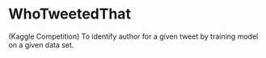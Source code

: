 # WhoTweetedThat
(Kaggle Competition) To identify author for a given tweet by training model on a given data set.
